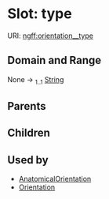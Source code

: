 
# Slot: type



URI: [ngff:orientation__type](https://w3id.org/ome/ngff/orientation__type)


## Domain and Range

None &#8594;  <sub>1..1</sub> [String](types/String.md)

## Parents


## Children


## Used by

 * [AnatomicalOrientation](AnatomicalOrientation.md)
 * [Orientation](Orientation.md)
